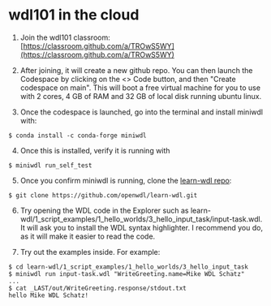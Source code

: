 # wdl101 in the cloud

1. Join the wdl101 classroom: [https://classroom.github.com/a/TROwS5WY](https://classroom.github.com/a/TROwS5WY)

2. After joining, it will create a new github repo. You can then launch the Codespace by clicking on the <> Code button, and then "Create codespace on main". This will boot a free virtual machine for you to use with 2 cores, 4 GB of RAM and 32 GB of local disk running ubuntu linux.

3. Once the codespace is launched, go into the terminal and install miniwdl with: 
```
$ conda install -c conda-forge miniwdl
```

4. Once this is installed, verify it is running with 
```
$ miniwdl run_self_test
```

5. Once you confirm miniwdl is running, clone the [learn-wdl repo](https://github.com/openwdl/learn-wdl.git): 
```
$ git clone https://github.com/openwdl/learn-wdl.git
```

6. Try opening the WDL code in the Explorer such as learn-wdl/1_script_examples/1_hello_worlds/3_hello_input_task/input-task.wdl. It will ask you to install the WDL syntax highlighter. I recommend you do, as it will make it easier to read the code.

7. Try out the examples inside. For example:
```
$ cd learn-wdl/1_script_examples/1_hello_worlds/3_hello_input_task
$ miniwdl run input-task.wdl "WriteGreeting.name=Mike WDL Schatz"
...
$ cat _LAST/out/WriteGreeting.response/stdout.txt 
hello Mike WDL Schatz!
```

